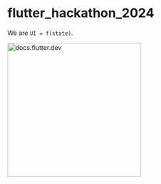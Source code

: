 # flutter_hackathon_2024

We are `UI = f(state)`.

<img alt="docs.flutter.dev" src="https://docs.flutter.dev/assets/images/docs/development/data-and-backend/state-mgmt/ui-equals-function-of-state.png"  width="300"></img>

